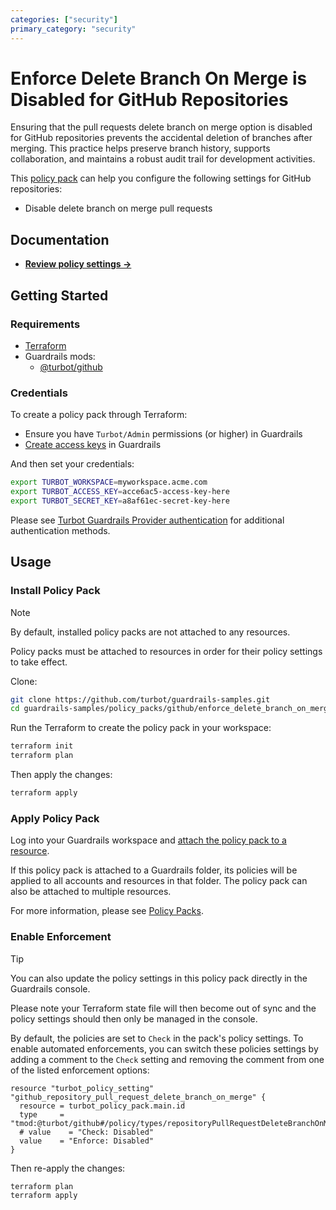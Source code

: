 ```yaml
---
categories: ["security"]
primary_category: "security"
---
```


# Enforce Delete Branch On Merge is Disabled for GitHub Repositories

Ensuring that the pull requests delete branch on merge option is disabled for GitHub repositories prevents the accidental deletion of branches after merging. This practice helps preserve branch history, supports collaboration, and maintains a robust audit trail for development activities.

This [policy pack](https://turbot.com/guardrails/docs/concepts/policy-packs) can help you configure the following settings for GitHub repositories:

- Disable delete branch on merge pull requests

## Documentation

- **[Review policy settings →](https://hub.guardrails.turbot.com/policy-packs/github_enforce_delete_branch_on_merge_is_disabled_for_repositories/settings)**

## Getting Started

### Requirements

- [Terraform](https://developer.hashicorp.com/terraform/install)
- Guardrails mods:
  - [@turbot/github](https://hub.guardrails.turbot.com/mods/github)

### Credentials

To create a policy pack through Terraform:

- Ensure you have `Turbot/Admin` permissions (or higher) in Guardrails
- [Create access keys](https://turbot.com/guardrails/docs/guides/iam/access-keys#generate-a-new-guardrails-api-access-key) in Guardrails

And then set your credentials:

```sh
export TURBOT_WORKSPACE=myworkspace.acme.com
export TURBOT_ACCESS_KEY=acce6ac5-access-key-here
export TURBOT_SECRET_KEY=a8af61ec-secret-key-here
```

Please see [Turbot Guardrails Provider authentication](https://registry.terraform.io/providers/turbot/turbot/latest/docs#authentication) for additional authentication methods.

## Usage

### Install Policy Pack

> [!NOTE]
> By default, installed policy packs are not attached to any resources.
>
> Policy packs must be attached to resources in order for their policy settings to take effect.

Clone:

```sh
git clone https://github.com/turbot/guardrails-samples.git
cd guardrails-samples/policy_packs/github/enforce_delete_branch_on_merge_is_disabled_for_repositories
```

Run the Terraform to create the policy pack in your workspace:

```sh
terraform init
terraform plan
```

Then apply the changes:

```sh
terraform apply
```

### Apply Policy Pack

Log into your Guardrails workspace and [attach the policy pack to a resource](https://turbot.com/guardrails/docs/guides/policy-packs#attach-a-policy-pack-to-a-resource).

If this policy pack is attached to a Guardrails folder, its policies will be applied to all accounts and resources in that folder. The policy pack can also be attached to multiple resources.

For more information, please see [Policy Packs](https://turbot.com/guardrails/docs/concepts/policy-packs).

### Enable Enforcement

> [!TIP]
> You can also update the policy settings in this policy pack directly in the Guardrails console.
>
> Please note your Terraform state file will then become out of sync and the policy settings should then only be managed in the console.

By default, the policies are set to `Check` in the pack's policy settings. To enable automated enforcements, you can switch these policies settings by adding a comment to the `Check` setting and removing the comment from one of the listed enforcement options:

```hcl
resource "turbot_policy_setting" "github_repository_pull_request_delete_branch_on_merge" {
  resource = turbot_policy_pack.main.id
  type     = "tmod:@turbot/github#/policy/types/repositoryPullRequestDeleteBranchOnMerge"
  # value    = "Check: Disabled"
  value    = "Enforce: Disabled"
}
```

Then re-apply the changes:

```sh
terraform plan
terraform apply
```
